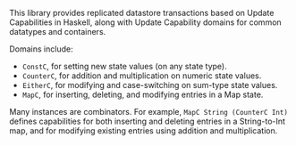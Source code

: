 This library provides replicated datastore transactions based on Update Capabilities in Haskell, along with Update Capability domains for common datatypes and containers.

Domains include:

* `ConstC`, for setting new state values (on any state type).
* `CounterC`, for addition and multiplication on numeric state values.
* `EitherC`, for modifying and case-switching on sum-type state values.
* `MapC`, for inserting, deleting, and modifying entries in a Map state.

Many instances are combinators.
For example, `MapC String (CounterC Int)` defines capabilities for both inserting and deleting entries in a String-to-Int map, and for modifying existing entries using addition and multiplication.
